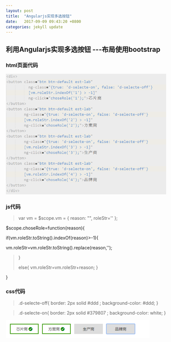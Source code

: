 ```yaml
---
layout: post
title:  "Angularjs实现多选按钮"
date:   2017-09-09 09:43:20 +0800
categories: jekyll update
---
```


## 利用Angularjs实现多选按钮 ---布局使用bootstrap

### html页面代码
![html部分代码](https://raw.githubusercontent.com/pingping1122/pingping1122.github.io/master/images/angular_achieve_checkbox/html_code.png)


### js代码

> var vm = $scope.vm = {
 reason: "",
 roleStr=''
 };
>
$scope.choseRole=function(reason){
>
   if(vm.roleStr.toString().indexOf(reason)>-1){
>
  vm.roleStr=vm.roleStr.toString().replace(reason,'');
>    }
>
>else{
>   vm.roleStr=vm.roleStr+reason;
  }
  >
}


### css代码

>.d-selecte-off{
  border: 2px solid #ddd ;
  background-color: #ddd;
}

>.d-selecte-on{
  border: 2px solid #379807 ;
  background-color: white;
}


![效果图](https://raw.githubusercontent.com/pingping1122/pingping1122.github.io/master/images/angular_achieve_checkbox/result.png)